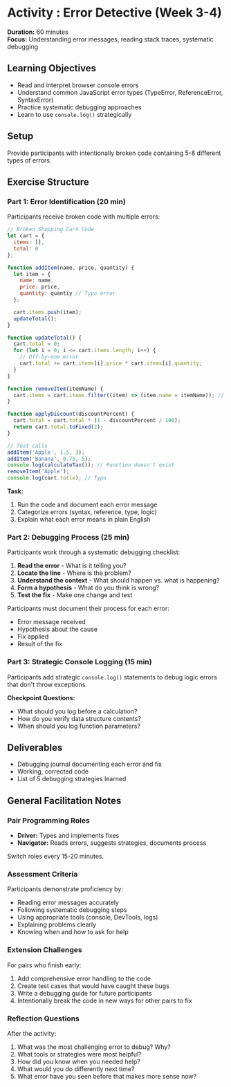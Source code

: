 # Activity : Error Detective (Week 3-4)

**Duration:** 60 minutes  
**Focus:** Understanding error messages, reading stack traces, systematic debugging

## Learning Objectives

- Read and interpret browser console errors
- Understand common JavaScript error types (TypeError, ReferenceError, SyntaxError)
- Practice systematic debugging approaches
- Learn to use `console.log()` strategically

## Setup

Provide participants with intentionally broken code containing 5-8 different types of errors.

## Exercise Structure

### Part 1: Error Identification (20 min)

Participants receive broken code with multiple errors:

```javascript
// Broken Shopping Cart Code
let cart = {
  items: [],
  total: 0
};

function addItem(name, price, quantity) {
  let item = {
    name: name,
    price: price,
    quantity: quantiy // Typo error
  };

  cart.items.push(item);
  updateTotal();
}

function updateTotal() {
  cart.total = 0;
  for (let i = 0; i <= cart.items.length; i++) {
    // Off-by-one error
    cart.total += cart.items[i].price * cart.items[i].quantity;
  }
}

function removeItem(itemName) {
  cart.items = cart.items.filter((item) => (item.name = itemName)); // Assignment instead of comparison
}

function applyDiscount(discountPercent) {
  cart.total = cart.total * (1 - discountPercent / 100);
  return cart.total.toFixed(2);
}

// Test calls
addItem('Apple', 1.5, 3);
addItem('Banana', 0.75, 5);
console.log(calculateTax()); // Function doesn't exist
removeItem('Apple');
console.log(cart.totle); // Typo
```

**Task:**

1. Run the code and document each error message
2. Categorize errors (syntax, reference, type, logic)
3. Explain what each error means in plain English

### Part 2: Debugging Process (25 min)

Participants work through a systematic debugging checklist:

1. **Read the error** - What is it telling you?
2. **Locate the line** - Where is the problem?
3. **Understand the context** - What should happen vs. what is happening?
4. **Form a hypothesis** - What do you think is wrong?
5. **Test the fix** - Make one change and test

Participants must document their process for each error:

- Error message received
- Hypothesis about the cause
- Fix applied
- Result of the fix

### Part 3: Strategic Console Logging (15 min)

Participants add strategic `console.log()` statements to debug logic errors that don't throw exceptions.

**Checkpoint Questions:**

- What should you log before a calculation?
- How do you verify data structure contents?
- When should you log function parameters?

## Deliverables

- Debugging journal documenting each error and fix
- Working, corrected code
- List of 5 debugging strategies learned

## General Facilitation Notes

### Pair Programming Roles

- **Driver:** Types and implements fixes
- **Navigator:** Reads errors, suggests strategies, documents process

Switch roles every 15-20 minutes.

### Assessment Criteria

Participants demonstrate proficiency by:

- Reading error messages accurately
- Following systematic debugging steps
- Using appropriate tools (console, DevTools, logs)
- Explaining problems clearly
- Knowing when and how to ask for help

### Extension Challenges

For pairs who finish early:

1. Add comprehensive error handling to the code
2. Create test cases that would have caught these bugs
3. Write a debugging guide for future participants
4. Intentionally break the code in new ways for other pairs to fix

### Reflection Questions

After the activity:

1. What was the most challenging error to debug? Why?
2. What tools or strategies were most helpful?
3. How did you know when you needed help?
4. What would you do differently next time?
5. What error have you seen before that makes more sense now?